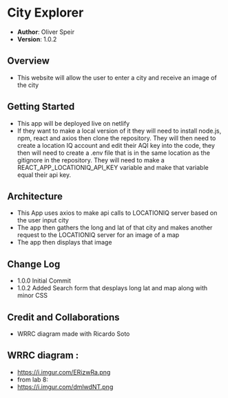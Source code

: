 # City Explorer
- **Author**: Oliver Speir 
- **Version**: 1.0.2 

## Overview
- This website will allow the user to enter a city and receive an image of the city 

## Getting Started
- This app will be deployed live on netlify 
- If they want to make a local version of it they will need to install node.js, npm, react and axios then clone the repository. They will then need to create a location IQ account and edit their AQI key into the code, they then will need to create a .env file that is in the same location as the gitignore in the repository. They will need to make a REACT_APP_LOCATIONIQ_API_KEY variable and make that variable equal their api key. 

## Architecture
- This App uses axios to make api calls to LOCATIONIQ server based on the user input city 
- The app then gathers the long and lat of that city and makes another request to the LOCATIONIQ server for an image of a map
- The app then displays that image
## Change Log
- 1.0.0 Initial Commit 
- 1.0.2 Added Search form that desplays long lat and map along with minor CSS

## Credit and Collaborations
- WRRC diagram made with Ricardo Soto 

## WRRC diagram :
- https://i.imgur.com/ERizwRa.png
- from lab 8: 
- https://i.imgur.com/dmlwdNT.png


